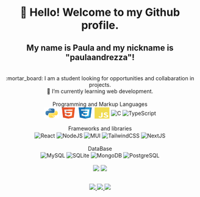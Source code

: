 <h1 align="center">👋 Hello! Welcome to my Github profile.</h1>
<h2 align="center">My name is Paula and my nickname is "paulaandrezza"!</h1>
<br>
<div align="center">
:mortar_board: I am a student looking for opportunities and collabaration in projects.
<br>
🌱 I’m currently learning web development.
</div>

<br>
<div align="center" style="display: inline_block">
Programming and Markup Languages
</div>
<div align="center" style="display: inline_block">
  <img align="center" alt="Python" height="30" width="40" src="https://raw.githubusercontent.com/devicons/devicon/master/icons/python/python-original.svg">
  <img align="center" alt="HTML" height="30" width="40" src="https://raw.githubusercontent.com/devicons/devicon/master/icons/html5/html5-original.svg">
  <img align="center" alt="CSS" height="30" width="40" src="https://raw.githubusercontent.com/devicons/devicon/master/icons/css3/css3-original.svg">
  <img align="center" alt="JavaScript" height="30" width="40" src="https://raw.githubusercontent.com/devicons/devicon/master/icons/javascript/javascript-plain.svg">
  <img align="center" alt="C" height="30" width="40" src="https://cdn.jsdelivr.net/gh/devicons/devicon/icons/c/c-original.svg">
  <img align="center" alt="TypeScript" height="30" width="40" src="https://cdn.jsdelivr.net/gh/devicons/devicon/icons/typescript/typescript-original.svg">
</div>

<br>
<div align="center" style="display: inline_block">
Frameworks and libraries
</div>
<div align="center" style="display: inline_block">
  <img align="center" alt="React" height="30" width="40" src="https://cdn.jsdelivr.net/gh/devicons/devicon/icons/react/react-original.svg">
  <img align="center" alt="NodeJS" height="30" width="40" src="https://cdn.jsdelivr.net/gh/devicons/devicon/icons/nodejs/nodejs-original.svg">
  <img align="center" alt="MUI" height="30" width="40" src="https://cdn.jsdelivr.net/gh/devicons/devicon/icons/materialui/materialui-original.svg">
  <img align="center" alt="TailwindCSS" height="30" width="40" src="https://cdn.jsdelivr.net/gh/devicons/devicon/icons/tailwindcss/tailwindcss-plain.svg">
  <img align="center" alt="NextJS" height="30" width="40" src="https://cdn.jsdelivr.net/gh/devicons/devicon/icons/nextjs/nextjs-original.svg">
</div>

<br>
<div align="center" style="display: inline_block">
DataBase
</div>
<div align="center" style="display: inline_block">
  <img align="center" alt="MySQL" height="30" width="40" src="https://cdn.jsdelivr.net/gh/devicons/devicon/icons/mysql/mysql-original.svg">
  <img align="center" alt="SQLite" height="30" width="40" src="https://cdn.jsdelivr.net/gh/devicons/devicon/icons/sqlite/sqlite-original.svg">
  <img align="center" alt="MongoDB" height="30" width="40" src="https://cdn.jsdelivr.net/gh/devicons/devicon/icons/mongodb/mongodb-original.svg">
  <img align="center" alt="PostgreSQL" height="30" width="40" src="https://cdn.jsdelivr.net/gh/devicons/devicon/icons/postgresql/postgresql-plain.svg" />
</div>

<br>
<div align="center"> 
  <a href = "mailto:paulaandrezza25@gmail.com"><img src="https://img.shields.io/badge/-Gmail-%23333?style=for-the-badge&logo=gmail&logoColor=white" target="_blank"></a>
  <a href="https://www.linkedin.com/in/paula-andrezza/" target="_blank"><img src="https://img.shields.io/badge/-LinkedIn-%230077B5?style=for-the-badge&logo=linkedin&logoColor=white" target="_blank"></a> 
</div>

  ##
  
 <div align="center">
  <a href="https://github.com/paulaandrezza">
  <img height="180em" src="https://github-readme-stats.vercel.app/api?username=paulaandrezza&show_icons=true&theme=radical&include_all_commits=false"/>
  <img height="180em" src="https://github-readme-stats.vercel.app/api/top-langs/?username=paulaandrezza&layout=compact&langs_count=7&theme=radical"/>
  <img height="180em" src="https://github-readme-streak-stats.herokuapp.com/?user=paulaandrezza&theme=radical&hide_border=false">
</div>

